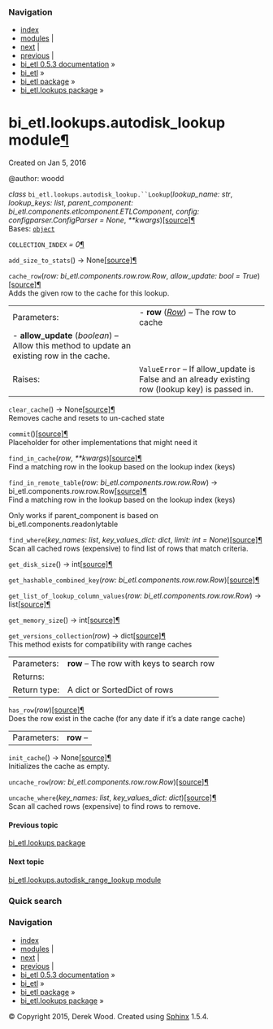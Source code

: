 ### Navigation

-   [index](genindex.md "General Index")
-   [modules](py-modindex.md "Python Module Index") |
-   [next](bi_etl.lookups.autodisk_range_lookup.md "bi_etl.lookups.autodisk_range_lookup module") |
-   [previous](bi_etl.lookups.md "bi_etl.lookups package") |
-   [bi\_etl 0.5.3 documentation](index.md) »
-   [bi\_etl](modules.md) »
-   [bi\_etl package](bi_etl.md) »
-   [bi\_etl.lookups package](bi_etl.lookups.md) »

<span id="bi-etl-lookups-autodisk-lookup-module"></span>
bi\_etl.lookups.autodisk\_lookup module<a href="#module-bi_etl.lookups.autodisk_lookup" class="headerlink" title="Permalink to this headline">¶</a>
===================================================================================================================================================

Created on Jan 5, 2016

@author: woodd

 *class* `bi_etl.lookups.autodisk_lookup.``Lookup`<span class="sig-paren">(</span>*lookup\_name: str*, *lookup\_keys: list*, *parent\_component: bi\_etl.components.etlcomponent.ETLComponent*, *config: configparser.ConfigParser = None*, *\*\*kwargs*<span class="sig-paren">)</span><a href="_modules/bi_etl/lookups/lookup.md#Lookup" class="reference internal"><span class="viewcode-link">[source]</span></a><a href="#bi_etl.lookups.autodisk_lookup.Lookup" class="headerlink" title="Permalink to this definition">¶</a>  
Bases: <a href="https://docs.python.org/2/library/functions.md#object" class="reference external" title="(in Python v2.7)"><code class="xref py py-class docutils literal">object</code></a>

 `COLLECTION_INDEX` *= 0*<a href="#bi_etl.lookups.autodisk_lookup.Lookup.COLLECTION_INDEX" class="headerlink" title="Permalink to this definition">¶</a>  

 `add_size_to_stats`<span class="sig-paren">(</span><span class="sig-paren">)</span> → None<a href="_modules/bi_etl/lookups/lookup.md#Lookup.add_size_to_stats" class="reference internal"><span class="viewcode-link">[source]</span></a><a href="#bi_etl.lookups.autodisk_lookup.Lookup.add_size_to_stats" class="headerlink" title="Permalink to this definition">¶</a>  

 `cache_row`<span class="sig-paren">(</span>*row: bi\_etl.components.row.row.Row*, *allow\_update: bool = True*<span class="sig-paren">)</span><a href="_modules/bi_etl/lookups/lookup.md#Lookup.cache_row" class="reference internal"><span class="viewcode-link">[source]</span></a><a href="#bi_etl.lookups.autodisk_lookup.Lookup.cache_row" class="headerlink" title="Permalink to this definition">¶</a>  
Adds the given row to the cache for this lookup.

|             |                                                                                                                                                                                                                     |
|-------------|---------------------------------------------------------------------------------------------------------------------------------------------------------------------------------------------------------------------|
| Parameters: | -   **row** (<a href="bi_etl.components.csvreader.md#bi_etl.components.csvreader.CSVReader.Row" class="reference internal" title="bi_etl.components.csvreader.CSVReader.Row"><em>Row</em></a>) – The row to cache 
  -   **allow\_update** (*boolean*) – Allow this method to update an existing row in the cache.                                                                                                                        |
| Raises:     | `ValueError` – If allow\_update is False and an already existing row (lookup key) is passed in.                                                                                                                     |

 `clear_cache`<span class="sig-paren">(</span><span class="sig-paren">)</span> → None<a href="_modules/bi_etl/lookups/lookup.md#Lookup.clear_cache" class="reference internal"><span class="viewcode-link">[source]</span></a><a href="#bi_etl.lookups.autodisk_lookup.Lookup.clear_cache" class="headerlink" title="Permalink to this definition">¶</a>  
Removes cache and resets to un-cached state

 `commit`<span class="sig-paren">(</span><span class="sig-paren">)</span><a href="_modules/bi_etl/lookups/lookup.md#Lookup.commit" class="reference internal"><span class="viewcode-link">[source]</span></a><a href="#bi_etl.lookups.autodisk_lookup.Lookup.commit" class="headerlink" title="Permalink to this definition">¶</a>  
Placeholder for other implementations that might need it

 `find_in_cache`<span class="sig-paren">(</span>*row*, *\*\*kwargs*<span class="sig-paren">)</span><a href="_modules/bi_etl/lookups/lookup.md#Lookup.find_in_cache" class="reference internal"><span class="viewcode-link">[source]</span></a><a href="#bi_etl.lookups.autodisk_lookup.Lookup.find_in_cache" class="headerlink" title="Permalink to this definition">¶</a>  
Find a matching row in the lookup based on the lookup index (keys)

 `find_in_remote_table`<span class="sig-paren">(</span>*row: bi\_etl.components.row.row.Row*<span class="sig-paren">)</span> → bi\_etl.components.row.row.Row<a href="_modules/bi_etl/lookups/lookup.md#Lookup.find_in_remote_table" class="reference internal"><span class="viewcode-link">[source]</span></a><a href="#bi_etl.lookups.autodisk_lookup.Lookup.find_in_remote_table" class="headerlink" title="Permalink to this definition">¶</a>  
Find a matching row in the lookup based on the lookup index (keys)

Only works if parent\_component is based on bi\_etl.components.readonlytable

 `find_where`<span class="sig-paren">(</span>*key\_names: list*, *key\_values\_dict: dict*, *limit: int = None*<span class="sig-paren">)</span><a href="_modules/bi_etl/lookups/lookup.md#Lookup.find_where" class="reference internal"><span class="viewcode-link">[source]</span></a><a href="#bi_etl.lookups.autodisk_lookup.Lookup.find_where" class="headerlink" title="Permalink to this definition">¶</a>  
Scan all cached rows (expensive) to find list of rows that match criteria.

 `get_disk_size`<span class="sig-paren">(</span><span class="sig-paren">)</span> → int<a href="_modules/bi_etl/lookups/lookup.md#Lookup.get_disk_size" class="reference internal"><span class="viewcode-link">[source]</span></a><a href="#bi_etl.lookups.autodisk_lookup.Lookup.get_disk_size" class="headerlink" title="Permalink to this definition">¶</a>  

 `get_hashable_combined_key`<span class="sig-paren">(</span>*row: bi\_etl.components.row.row.Row*<span class="sig-paren">)</span><a href="_modules/bi_etl/lookups/lookup.md#Lookup.get_hashable_combined_key" class="reference internal"><span class="viewcode-link">[source]</span></a><a href="#bi_etl.lookups.autodisk_lookup.Lookup.get_hashable_combined_key" class="headerlink" title="Permalink to this definition">¶</a>  

 `get_list_of_lookup_column_values`<span class="sig-paren">(</span>*row: bi\_etl.components.row.row.Row*<span class="sig-paren">)</span> → list<a href="_modules/bi_etl/lookups/lookup.md#Lookup.get_list_of_lookup_column_values" class="reference internal"><span class="viewcode-link">[source]</span></a><a href="#bi_etl.lookups.autodisk_lookup.Lookup.get_list_of_lookup_column_values" class="headerlink" title="Permalink to this definition">¶</a>  

 `get_memory_size`<span class="sig-paren">(</span><span class="sig-paren">)</span> → int<a href="_modules/bi_etl/lookups/lookup.md#Lookup.get_memory_size" class="reference internal"><span class="viewcode-link">[source]</span></a><a href="#bi_etl.lookups.autodisk_lookup.Lookup.get_memory_size" class="headerlink" title="Permalink to this definition">¶</a>  

 `get_versions_collection`<span class="sig-paren">(</span>*row*<span class="sig-paren">)</span> → dict<a href="_modules/bi_etl/lookups/lookup.md#Lookup.get_versions_collection" class="reference internal"><span class="viewcode-link">[source]</span></a><a href="#bi_etl.lookups.autodisk_lookup.Lookup.get_versions_collection" class="headerlink" title="Permalink to this definition">¶</a>  
This method exists for compatibility with range caches

|              |                                           |
|--------------|-------------------------------------------|
| Parameters:  | **row** – The row with keys to search row |
| Returns:     |                                           |
| Return type: | A dict or SortedDict of rows              |

 `has_row`<span class="sig-paren">(</span>*row*<span class="sig-paren">)</span><a href="_modules/bi_etl/lookups/lookup.md#Lookup.has_row" class="reference internal"><span class="viewcode-link">[source]</span></a><a href="#bi_etl.lookups.autodisk_lookup.Lookup.has_row" class="headerlink" title="Permalink to this definition">¶</a>  
Does the row exist in the cache (for any date if it’s a date range cache)

|             |           |
|-------------|-----------|
| Parameters: | **row** – |

 `init_cache`<span class="sig-paren">(</span><span class="sig-paren">)</span> → None<a href="_modules/bi_etl/lookups/lookup.md#Lookup.init_cache" class="reference internal"><span class="viewcode-link">[source]</span></a><a href="#bi_etl.lookups.autodisk_lookup.Lookup.init_cache" class="headerlink" title="Permalink to this definition">¶</a>  
Initializes the cache as empty.

 `uncache_row`<span class="sig-paren">(</span>*row: bi\_etl.components.row.row.Row*<span class="sig-paren">)</span><a href="_modules/bi_etl/lookups/lookup.md#Lookup.uncache_row" class="reference internal"><span class="viewcode-link">[source]</span></a><a href="#bi_etl.lookups.autodisk_lookup.Lookup.uncache_row" class="headerlink" title="Permalink to this definition">¶</a>  

 `uncache_where`<span class="sig-paren">(</span>*key\_names: list*, *key\_values\_dict: dict*<span class="sig-paren">)</span><a href="_modules/bi_etl/lookups/lookup.md#Lookup.uncache_where" class="reference internal"><span class="viewcode-link">[source]</span></a><a href="#bi_etl.lookups.autodisk_lookup.Lookup.uncache_where" class="headerlink" title="Permalink to this definition">¶</a>  
Scan all cached rows (expensive) to find rows to remove.

#### Previous topic

[bi\_etl.lookups package](bi_etl.lookups.md "previous chapter")

#### Next topic

[bi\_etl.lookups.autodisk\_range\_lookup module](bi_etl.lookups.autodisk_range_lookup.md "next chapter")

### Quick search

### Navigation

-   [index](genindex.md "General Index")
-   [modules](py-modindex.md "Python Module Index") |
-   [next](bi_etl.lookups.autodisk_range_lookup.md "bi_etl.lookups.autodisk_range_lookup module") |
-   [previous](bi_etl.lookups.md "bi_etl.lookups package") |
-   [bi\_etl 0.5.3 documentation](index.md) »
-   [bi\_etl](modules.md) »
-   [bi\_etl package](bi_etl.md) »
-   [bi\_etl.lookups package](bi_etl.lookups.md) »

© Copyright 2015, Derek Wood. Created using [Sphinx](http://sphinx-doc.org/) 1.5.4.
